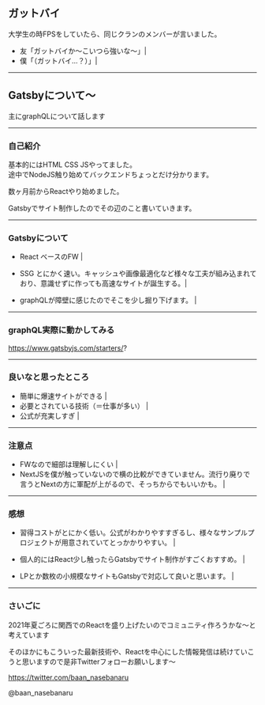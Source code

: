 ## ガットバイ

大学生の時FPSをしていたら、同じクランのメンバーが言いました。

- 友「ガットバイか〜こいつら強いな〜」|
- 僕「（ガットバイ…？）」|

---

## Gatsbyについて〜

主にgraphQLについて話します

---

### 自己紹介

基本的にはHTML CSS JSやってました。  
途中でNodeJS触り始めてバックエンドちょっとだけ分かります。

数ヶ月前からReactやり始めました。

Gatsbyでサイト制作したのでその辺のこと書いていきます。

---

### Gatsbyについて

- React ベースのFW |  
- SSG とにかく速い。キャッシュや画像最適化など様々な工夫が組み込まれており、意識せずに作っても高速なサイトが誕生する。|

- graphQLが障壁に感じたのでそこを少し掘り下げます。 |
---

### graphQL実際に動かしてみる

https://www.gatsbyjs.com/starters/?

---

### 良いなと思ったところ

- 簡単に爆速サイトができる |
- 必要とされている技術（＝仕事が多い） |
- 公式が充実しすぎ |

---

### 注意点

- FWなので細部は理解しにくい |
- NextJSを僕が触っていないので横の比較ができていません。流行り廃りで言うとNextの方に軍配が上がるので、そっちからでもいいかも。 |

---

### 感想

- 習得コストがとにかく低い。公式がわかりやすすぎるし、様々なサンプルプロジェクトが用意されていてとっかかりやすい。 |

- 個人的にはReact少し触ったらGatsbyでサイト制作がすごくおすすめ。 |
- LPとか数枚の小規模なサイトもGatsbyで対応して良いと思います。 |

---

### さいごに

2021年夏ごろに関西でのReactを盛り上げたいのでコミュニティ作ろうかな〜と考えています

そのほかにもこういった最新技術や、Reactを中心にした情報発信は続けていこうと思いますので是非Twitterフォローお願いします〜

https://twitter.com/baan_nasebanaru

@baan_nasebanaru